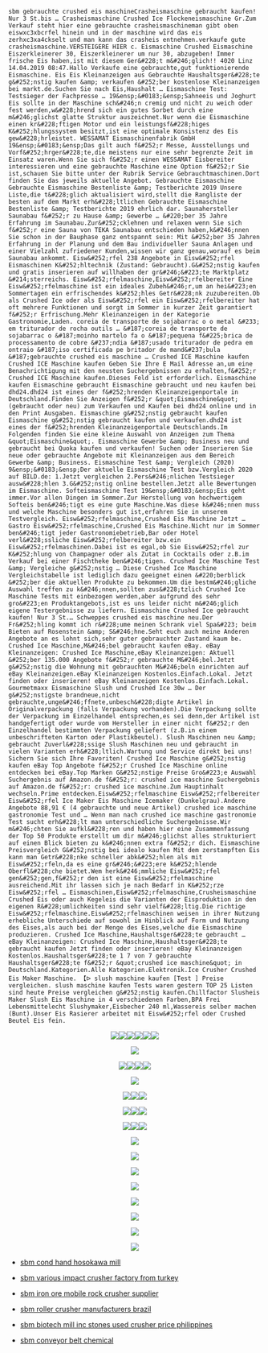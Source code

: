 
```
sbm gebrauchte crushed eis maschineCrasheismaschine gebraucht kaufen! Nur 3 St.bis … Crasheismaschine Crushed Ice Flockeneismaschine Gr.Zum Verkauf steht hier eine gebrauchte crasheismaschineman gibt oben eiswxc3xbcrfel hinein und in der maschine wird das eis zerhxc3xa4ckselt und man kann das crasheis entnehmen.verkaufe gute crasheismaschine.VERSTEIGERE HIER c. Eismaschine Crushed Eismaschine Eiszerkleinerer 30, Eiszerkleinerer um nur 30, abzugeben! Immer frische Eis haben,ist mit diesem Ger&#228;t m&#246;glich!! 4020 Linz 14.04.2019 08:47.Hallo Verkaufe eine gebrauchte,gut funktionierende Eismaschine. Eis Eis Kleinanzeigen aus Gebrauchte Haushaltsger&#228;te g&#252;nstig kaufen &amp; verkaufen &#252;ber kostenlose Kleinanzeigen bei markt.de.Suchen Sie nach Eis,Haushalt … Eismaschine Test: Testsieger der Fachpresse … 19&ensp;&#0183;&ensp;Sahneeis und Joghurt Eis sollte in der Maschine sch&#246;n cremig und nicht zu weich oder fest werden,w&#228;hrend sich ein gutes Sorbet durch eine m&#246;glichst glatte Struktur auszeichnet.Nur wenn die Eismaschine einen kr&#228;ftigen Motor und ein leistungsf&#228;higes K&#252;hlungssystem besitzt,ist eine optimale Konsistenz des Eis gew&#228;hrleistet. WESSAMAT Eismaschinenfabrik GmbH 19&ensp;&#0183;&ensp;Das gilt auch f&#252;r Messe, Ausstellungs und Vorf&#252;hrger&#228;te,die meistens nur eine sehr begrenzte Zeit im Einsatz waren.Wenn Sie sich f&#252;r einen WESSAMAT Eisbereiter interessieren und eine gebrauchte Maschine eine Option f&#252;r Sie ist,schauen Sie bitte unter der Rubrik Service Gebrauchtmaschinen.Dort finden Sie das jeweils aktuelle Angebot. Gebrauchte Eismaschine Gebrauchte Eismaschine Bestenliste &amp; Testberichte 2019 Unsere Liste,die t&#228;glich aktualisiert wird,stellt die Rangliste der besten auf dem Markt erh&#228;ltlichen Gebrauchte Eismaschine Bestenliste &amp; Testberichte 2019 ehrlich dar. Saunahersteller Saunabau f&#252;r zu Hause &amp; Gewerbe … &#220;ber 35 Jahre Erfahrung im Saunabau.Zur&#252;cklehnen und relaxen wenn Sie sich f&#252;r eine Sauna von TEKA Saunabau entschieden haben,k&#246;nnen Sie schon in der Bauphase ganz entspannt sein: Mit &#252;ber 35 Jahren Erfahrung in der Planung und dem Bau individueller Sauna Anlagen und einer Vielzahl zufriedener Kunden,wissen wir ganz genau,worauf es beim Saunabau ankommt. Eisw&#252;rfel 238 Angebote in Eisw&#252;rfel Eismaschinen K&#252;hltechnik (Zustand: Gebraucht).G&#252;nstig kaufen und gratis inserieren auf willhaben der gr&#246;&#223;te Marktplatz &#214;sterreichs. Eisw&#252;rfelmaschine,Eisw&#252;rfelbereiter Eine Eisw&#252;rfelmaschine ist ein ideales Zubeh&#246;r,um an hei&#223;en Sommertagen ein erfrischendes k&#252;hles Getr&#228;nk zuzubereiten.Ob als Crushed Ice oder als Eisw&#252;rfel ein Eisw&#252;rfelbereiter hat oft mehrere Funktionen und sorgt im Sommer in kurzer Zeit garantiert f&#252;r Erfrischung.Mehr Kleinanzeigen in der Kategorie Gastronomie,Laden. coreia de transporte de sojabarrac o o metal &#233; em triturador de rocha outils … &#187;coreia de transporte de sojabarrac o &#187;moinho martelo fa o &#187;pequena f&#225;brica de processamento de cobre &#237;ndia &#187;usado triturador de pedra em ontraio &#187;iso certificada pe britador de mand&#237;bula &#187;gebrauchte crushed eis maschine … Crushed ICE Maschine kaufen Crushed ICE Maschine kaufen Geben Sie Ihre E Mail Adresse an,um eine Benachrichtigung mit den neusten Suchergebnissen zu erhalten,f&#252;r Crushed ICE Maschine kaufen.Dieses Feld ist erforderlich. Eismaschine kaufen Eismaschine gebraucht Eismaschine gebraucht und neu kaufen bei dhd24.dhd24 ist eines der f&#252;hrenden Kleinanzeigenportale in Deutschland.Finden Sie Anzeigen f&#252;r &quot;Eismaschine&quot; (gebraucht oder neu) zum Verkaufen und Kaufen bei dhd24 online und in den Print Ausgaben. Eismaschine g&#252;nstig gebraucht kaufen Eismaschine g&#252;nstig gebraucht kaufen und verkaufen.dhd24 ist eines der f&#252;hrenden Kleinanzeigenportale Deutschlands.Im Folgenden finden Sie eine kleine Auswahl von Anzeigen zum Thema &quot;Eismaschine&quot;. Eismaschine Gewerbe &amp; Business neu und gebraucht bei Quoka kaufen und verkaufen! Suchen oder Inserieren Sie neue oder gebrauchte Angebote mit Kleinanzeigen aus dem Bereich Gewerbe &amp; Business. Eismaschine Test &amp; Vergleich (2020) 9&ensp;&#0183;&ensp;Der aktuelle Eismaschine Test bzw.Vergleich 2020 auf BILD.de: 1.Jetzt vergleichen 2.Pers&#246;nlichen Testsieger ausw&#228;hlen 3.G&#252;nstig online bestellen.Jetzt alle Bewertungen im Eismaschine. Softeismaschine Test 19&ensp;&#0183;&ensp;Eis geht immer.Vor allen Dingen im Sommer.Zur Herstellung von hochwertigem Softeis ben&#246;tigt es eine gute Maschine.Was diese k&#246;nnen muss und welche Maschine besonders gut ist,erfahren Sie in unserem Testvergleich. Eisw&#252;rfelmaschine,Crushed Eis Maschine Jetzt … Gastro Eisw&#252;rfelmaschine,Crushed Eis Maschine.Nicht nur im Sommer ben&#246;tigt jeder Gastronomiebetrieb,Bar oder Hotel verl&#228;ssliche Eisw&#252;rfelbereiter bzw.ein Eisw&#252;rfelmaschinen.Dabei ist es egal,ob Sie Eisw&#252;rfel zur K&#252;hlung von Champagner oder als Zutat in Cocktails oder z.B.im Verkauf bei einer Fischtheke ben&#246;tigen. Crushed Ice Maschine Test &amp; Vergleiche g&#252;nstig … Diese Crushed Ice Maschine Vergleichstabelle ist lediglich dazu geeignet einen &#220;berblick &#252;ber die aktuellen Produkte zu bekommen.Um die bestm&#246;gliche Auswahl treffen zu k&#246;nnen,sollten zus&#228;tzlich Crushed Ice Maschine Tests mit einbezogen werden,aber aufgrund des sehr gro&#223;en Produktangebots,ist es uns leider nicht m&#246;glich eigene Testergebnisse zu liefern. Eismaschine Crushed Ice gebraucht kaufen! Nur 3 St.… Schweppes crushed eis maschine neu.Der Fr&#252;hling kommt ich r&#228;ume meinen Schrank viel Spa&#223; beim Bieten auf Rosenstein &amp; S&#246;hne.Seht euch auch meine Anderen Angebote an es lohnt sich,sehr guter gebrauchter Zustand kaum be. Crushed Ice Maschine,M&#246;bel gebraucht kaufen eBay. eBay Kleinanzeigen: Crushed Ice Maschine,eBay Kleinanzeigen: Aktuell &#252;ber 135.000 Angebote f&#252;r gebrauchte M&#246;bel.Jetzt g&#252;nstig die Wohnung mit gebrauchten M&#246;beln einrichten auf eBay Kleinanzeigen.eBay Kleinanzeigen Kostenlos.Einfach.Lokal. Jetzt finden oder inserieren! eBay Kleinanzeigen Kostenlos.Einfach.Lokal. Gourmetmaxx Eismaschine Slush und Crushed Ice 30w … Der g&#252;nstigste brandneue,nicht gebrauchte,unge&#246;ffnete,unbesch&#228;digte Artikel in Originalverpackung (falls Verpackung vorhanden).Die Verpackung sollte der Verpackung im Einzelhandel entsprechen,es sei denn,der Artikel ist handgefertigt oder wurde vom Hersteller in einer nicht f&#252;r den Einzelhandel bestimmten Verpackung geliefert (z.B.in einem unbeschrifteten Karton oder Plastikbeutel). Slush Maschinen neu &amp; gebraucht Zuverl&#228;ssige Slush Maschinen neu und gebraucht in vielen Varianten erh&#228;ltlich.Wartung und Service direkt bei uns! Sichern Sie sich Ihre Favoriten! Crushed Ice Maschine g&#252;nstig kaufen eBay Top Angebote f&#252;r Crushed Ice Maschine online entdecken bei eBay.Top Marken G&#252;nstige Preise Gro&#223;e Auswahl Suchergebnis auf Amazon.de f&#252;r: crushed ice maschine Suchergebnis auf Amazon.de f&#252;r: crushed ice maschine.Zum Hauptinhalt wechseln.Prime entdecken.Eisw&#252;rfelmaschine Eisw&#252;rfelbereiter Eisw&#252;rfel Ice Maker Eis Maschine Icemaker (Dunkelgrau).Andere Angebote 88,91 € (4 gebrauchte und neue Artikel) crushed ice maschine gastronomie Test und … Wenn man nach crushed ice maschine gastronomie Test sucht erh&#228;lt man unterschiedliche Suchergebnisse.Wir m&#246;chten Sie aufkl&#228;ren und haben hier eine Zusammenfassung der Top 50 Produkte erstellt um dir m&#246;glichst alles strukturiert auf einen Blick bieten zu k&#246;nnen extra f&#252;r dich. Eismaschine Preisvergleich G&#252;nstig bei idealo kaufen Mit dem zerstampften Eis kann man Getr&#228;nke schneller abk&#252;hlen als mit Eisw&#252;rfeln,da es eine gr&#246;&#223;ere k&#252;hlende Oberfl&#228;che bietet.Wem herk&#246;mmliche Eisw&#252;rfel gen&#252;gen,f&#252;r den ist eine Eisw&#252;rfelmaschine ausreichend.Mit ihr lassen sich je nach Bedarf in K&#252;rze Eisw&#252;rfel … Eismaschinen,Eisw&#252;rfelmaschine,Crusheismaschine Crushed Eis oder auch Kegeleis die Varianten der Eisproduktion in den eigenen R&#228;umlichkeiten sind sehr vielf&#228;ltig.Die richtige Eisw&#252;rfelmaschine.Eisw&#252;rfelmaschinen weisen in ihrer Nutzung erhebliche Unterschiede auf sowohl im Hinblick auf Form und Nutzung des Eises,als auch bei der Menge des Eises,welche die Eismaschine produzieren. Crushed Ice Maschine,Haushaltsger&#228;te gebraucht … eBay Kleinanzeigen: Crushed Ice Maschine,Haushaltsger&#228;te gebraucht kaufen Jetzt finden oder inserieren! eBay Kleinanzeigen Kostenlos.Haushaltsger&#228;te 1 7 von 7 gebrauchte Haushaltsger&#228;te f&#252;r &quot;crushed ice maschine&quot; in Deutschland.Kategorien.Alle Kategorien.Elektronik.Ice Crusher Crushed Eis Maker Maschine. 【ᐅ slush maschine kaufen [Test ] Preise vergleichen. slush maschine kaufen Tests waren gestern TOP 25 Listen sind heute Preise vergleichen g&#252;nstig kaufen.Chillfactor Slusheis Maker Slush Eis Maschine in 4 verschiedenen Farben,BPA Frei Lebensmittelecht Slushymaker,Eisbecher 240 ml,Wassereis selber machen (Bunt).Unser Eis Rasierer arbeitet mit Eisw&#252;rfel oder Crushed Beutel Eis fein. 
```

<div align="center">
  
<a rel="nofollow" href="https://m.shibang-china.com?f=github&k=sbm+gebrauchte+crushed+eis+maschine"><img src="https://static.shibang-china.com/en/l.png"></a><img src="https://static.shibang-china.com/en/hw.png"><a rel="nofollow" href="https://m.shibang-china.com/product/?f=github&k=sbm+gebrauchte+crushed+eis+maschine"><img src="https://static.shibang-china.com/en/p.png"></a><a rel="nofollow" href="https://m.shibang-china.com/cases/?f=github&k=sbm+gebrauchte+crushed+eis+maschine"><img src="https://static.shibang-china.com/en/c.png"></a><a rel="nofollow" href="https://m.shibang-china.com/news/?f=github&k=sbm+gebrauchte+crushed+eis+maschine"><img src="https://static.shibang-china.com/en/n.png"></a><a rel="nofollow" href="https://m.shibang-china.com?f=github&k=sbm+gebrauchte+crushed+eis+maschine"><img src="https://static.shibang-china.com/en/m.png"></a>

<a rel="nofollow" href="https://m.shibang-china.com/product/?f=github&k=sbm+gebrauchte+crushed+eis+maschine"><img src="https://static.shibang-china.com/en/b.jpg"></a>
  
<a rel="nofollow" href="https://m.shibang-china.com/solution-aggregate.html?f=github&k=sbm+gebrauchte+crushed+eis+maschine"><img src="https://static.shibang-china.com/en/a.jpg"></a><a rel="nofollow" href="https://m.shibang-china.com/solution-mine.html?f=github&k=sbm+gebrauchte+crushed+eis+maschine"><img src="https://static.shibang-china.com/en/m.jpg"></a><a rel="nofollow" href="https://m.shibang-china.com/solution-mill.html?f=github&k=sbm+gebrauchte+crushed+eis+maschine"><img src="https://static.shibang-china.com/en/g.jpg"></a><a rel="nofollow" href="https://m.shibang-china.com/solution-epc.html?f=github&k=sbm+gebrauchte+crushed+eis+maschine"><img src="https://static.shibang-china.com/en/e.jpg"></a>

<a rel="nofollow" href="https://m.shibang-china.com/product/?f=github&k=sbm+gebrauchte+crushed+eis+maschine"><img src="https://static.shibang-china.com/en/a-p.png"></a>

<a rel="nofollow" href="https://m.shibang-china.com/product/crusher/c6x.html?f=github&k=sbm+gebrauchte+crushed+eis+maschine"><img src="https://static.shibang-china.com/en/j.jpg"></a><a rel="nofollow" href="https://m.shibang-china.com/product/crusher/ci5x.html?f=github&k=sbm+gebrauchte+crushed+eis+maschine"><img src="https://static.shibang-china.com/en/i.jpg"></a><a rel="nofollow" href="https://m.shibang-china.com/product/crusher/hst.html?f=github&k=sbm+gebrauchte+crushed+eis+maschine"><img src="https://static.shibang-china.com/en/c.jpg"></a>

<a rel="nofollow" href="https://m.shibang-china.com/product/mill/mtw.html?f=github&k=sbm+gebrauchte+crushed+eis+maschine"><img src="https://static.shibang-china.com/en/mtw.jpg"></a><a rel="nofollow" href="https://m.shibang-china.com/product/mill/scm.html?f=github&k=sbm+gebrauchte+crushed+eis+maschine"><img src="https://static.shibang-china.com/en/scm.jpg"></a><a rel="nofollow" href="https://m.shibang-china.com/product/mill/lm.html?f=github&k=sbm+gebrauchte+crushed+eis+maschine"><img src="https://static.shibang-china.com/en/lm.jpg"></a>

<a rel="nofollow" href="https://m.shibang-china.com/product/sand/vsi6x.html?f=github&k=sbm+gebrauchte+crushed+eis+maschine"><img src="https://static.shibang-china.com/en/6x.jpg"></a><a rel="nofollow" href="https://m.shibang-china.com/product/sand/vu.html?f=github&k=sbm+gebrauchte+crushed+eis+maschine"><img src="https://static.shibang-china.com/en/vu.jpg"></a><a rel="nofollow" href="https://m.shibang-china.com/product/mobile/klun.html?f=github&k=sbm+gebrauchte+crushed+eis+maschine"><img src="https://static.shibang-china.com/en/k.jpg"></a>

<a rel="nofollow" href="https://m.shibang-china.com/cases/?f=github&k=sbm+gebrauchte+crushed+eis+maschine"><img src="https://static.shibang-china.com/en/case.png"></a>

<a rel="nofollow" href="https://m.shibang-china.com/cases/aggregate/202.html?f=github&k=sbm+gebrauchte+crushed+eis+maschine"><img src="https://static.shibang-china.com/en/c-1.jpg"></a>

<a rel="nofollow" href="https://m.shibang-china.com/cases/aggregate/203.html?f=github&k=sbm+gebrauchte+crushed+eis+maschine"><img src="https://static.shibang-china.com/en/c-2.jpg"></a>

<a rel="nofollow" href="https://m.shibang-china.com/cases/mill/123.html?f=github&k=sbm+gebrauchte+crushed+eis+maschine"><img src="https://static.shibang-china.com/en/c-3.jpg"></a>

<a rel="nofollow" href="https://m.shibang-china.com/contact_us.html?f=github&k=sbm+gebrauchte+crushed+eis+maschine"><img src="https://static.shibang-china.com/en/contact.png"></a>

<a rel="nofollow" href="https://swt.shibang-china.com/?f=github&k=sbm+gebrauchte+crushed+eis+maschine"><img src="https://static.shibang-china.com/en/chat.png"></a>

<a rel="nofollow" href="https://whatsapp.shibangsoft.com/WhatsApp.php?f=github&k=sbm+gebrauchte+crushed+eis+maschine"><img src="https://static.shibang-china.com/en/whatsapp.png"></a>

<a rel="nofollow" href="https://m.shibang-china.com/?f=github&k=sbm+gebrauchte+crushed+eis+maschine"><img src="https://static.shibang-china.com/en/website.png"></a>

</div>


* [sbm cond hand hosokawa mill](sbm%20cond%20hand%20hosokawa%20mill.md)

* [sbm various impact crusher factory from turkey](sbm%20various%20impact%20crusher%20factory%20from%20turkey.md)

* [sbm iron ore mobile rock crusher supplier](sbm%20iron%20ore%20mobile%20rock%20crusher%20supplier.md)

* [sbm roller crusher manufacturers brazil](sbm%20roller%20crusher%20manufacturers%20brazil.md)

* [sbm biotech mill inc stones used crusher price philippines](sbm%20biotech%20mill%20inc%20stones%20used%20crusher%20price%20philippines.md)

* [sbm conveyor belt chemical](sbm%20conveyor%20belt%20chemical.md)